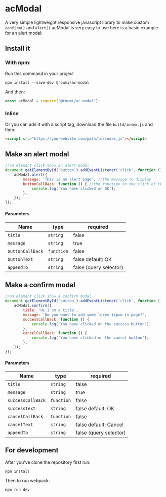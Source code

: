 # acModal
A very simple lightweight responsive javascript library to make custom `confirm()` and `alert()`
acModal is very easy to use here is a basic example for an alert modal:

## Install it

### With npm: 
Run this command in your project
```
npm install --save-dev @roumi/ac-modal
```
And then: 
```javascript
const acModal = require('@roumi/ac-modal');
```

### Inline
Or you can add it with a script tag, download the file `build/index.js` and then:
```html
<script src="https://yourwebsite.com/path/to/index.js"></script>
```

## Make an alert modal
``` javascript
//on element click show an alert modal
document.getElementById('button').addEventListener('click', function () {
    acModal.alert({
        message: 'This is an alert page', //the message to display
        buttonCallBack: function () { //the function on the click of the OK button
            console.log('You have clicked on OK');
        },
    });
});
```
#### Parameters
| Name          | type          | required |
| ------------- |-------------|--------|
| `title`      | `string` |false|
| `message`      | `string`      |true|
| `buttonCallBack` | `function`      |false|
| `buttonText` | `string`      |false default: OK|
| `appendTo` | `string`      |false (query selector)|

## Make a confirm modal
```javascript
//on element click show a confirm modal
document.getElementById('button').addEventListener('click', function () {
    acModal.confirm({
        title: 'Hi I am a title',
        message: 'Do you want to add some lorem ispum in page?',
        successCallBack: function () {
            console.log('You have clicked on the success button');
        },
        cancelCallBack: function () {
            console.log('You have clicked on the cancel button');
        },
    });
});
```
#### Parameters
| Name          | type          | required |
| ------------- |-------------|--------|
| `title`      | `string` |false|
| `message`      | `string`      |true|
| `successCallBack` | `function`      |false|
| `successText` | `string`      |false default: OK|
| `cancelCallBack` | `function`      |false|
| `cancelText` | `string`      |false default: Cancel|
| `appendTo` | `string`      |false (query selector)|

## For development
After you've clone the repository first run:
```shell
npm install
```
Then to run webpack:
```shell
npm run dev
```
